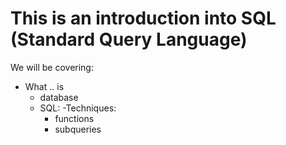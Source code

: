 This is an introduction into SQL (Standard Query Language)
==========================================================
We will be covering:
   - What .. is
     - database
     - SQL:
	-Techniques:
		- functions
		- subqueries
